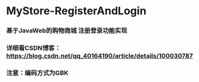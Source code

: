 # MyStore-RegisterAndLogin
### 基于JavaWeb的购物商城 注册登录功能实现
### 详细看CSDN博客：https://blog.csdn.net/qq_40164190/article/details/100030787
### 注意：编码方式为GBK
